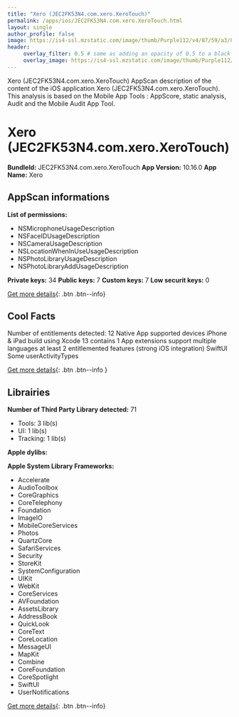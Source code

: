 ```yaml
---
title: "Xero (JEC2FK53N4.com.xero.XeroTouch)"
permalink: /apps/ios/JEC2FK53N4.com.xero.XeroTouch.html
layout: single
author_profile: false
image: https://is4-ssl.mzstatic.com/image/thumb/Purple112/v4/87/59/a3/8759a341-a004-5bb6-ce46-5d01ca6de8ba/AppIcon-0-1x_U007emarketing-0-7-0-85-220.png/512x512bb.jpg
header: 
     overlay_filter: 0.5 # same as adding an opacity of 0.5 to a black background
     overlay_image: https://is4-ssl.mzstatic.com/image/thumb/Purple112/v4/87/59/a3/8759a341-a004-5bb6-ce46-5d01ca6de8ba/AppIcon-0-1x_U007emarketing-0-7-0-85-220.png/512x512bb.jpg
---
```

Xero (JEC2FK53N4.com.xero.XeroTouch) AppScan description of the content of the iOS application Xero (JEC2FK53N4.com.xero.XeroTouch). This analysis is based on the Mobile App Tools : AppScore, static analysis, Audit and the Mobile Audit App Tool.

# Xero (JEC2FK53N4.com.xero.XeroTouch)

**BundleId:** JEC2FK53N4.com.xero.XeroTouch
**App Version:** 10.16.0
**App Name:** Xero


## AppScan informations 

**List of permissions:** 
- NSMicrophoneUsageDescription
- NSFaceIDUsageDescription
- NSCameraUsageDescription
- NSLocationWhenInUseUsageDescription
- NSPhotoLibraryUsageDescription
- NSPhotoLibraryAddUsageDescription
  
  
**Private keys:** 34
**Public keys:** 7
**Custom keys:** 7
**Low securit keys:** 0
  
[Get more details](/pricing.html){: .btn .btn--info}

## Cool Facts

Number of entitlements detected: 12
Native App
supported devices iPhone & iPad
build using Xcode 13
contains 1 App extensions
support multiple languages
at least 2 entitlemented features (strong iOS integration)
SwiftUI
Some userActivityTypes
  
[Get more details](/pricing.html){: .btn .btn--info }

## Librairies 
**Number of Third Party Library detected:** 71
- Tools: 3 lib(s)
- UI: 1 lib(s)
- Tracking: 1 lib(s)


**Apple dylibs:**


**Apple System Library Frameworks:**
- Accelerate
- AudioToolbox
- CoreGraphics
- CoreTelephony
- Foundation
- ImageIO
- MobileCoreServices
- Photos
- QuartzCore
- SafariServices
- Security
- StoreKit
- SystemConfiguration
- UIKit
- WebKit
- CoreServices
- AVFoundation
- AssetsLibrary
- AddressBook
- QuickLook
- CoreText
- CoreLocation
- MessageUI
- MapKit
- Combine
- CoreFoundation
- CoreSpotlight
- SwiftUI
- UserNotifications


  
[Get more details](/pricing.html){: .btn .btn--info}

